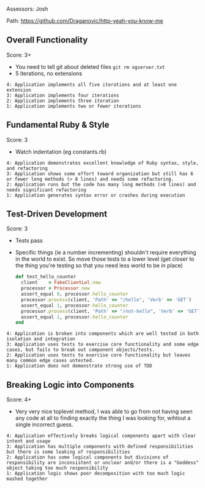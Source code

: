 Assessors: Josh

Path: https://github.com/Draganovic/http-yeah-you-know-me


## Overall Functionality

Score: 3+

* You need to tell git about deleted files `git rm ogserver.txt`
* 5 iterations, no extensions

```
4: Application implements all five iterations and at least one extension
3: Application implements four iterations
2: Application implements three iteration
1: Application implements two or fewer iterations
```

## Fundamental Ruby & Style

Score: 3

* Watch indentation (eg constants.rb)

```
4: Application demonstrates excellent knowledge of Ruby syntax, style, and refactoring
3: Application shows some effort toward organization but still has 6 or fewer long methods (> 8 lines) and needs some refactoring.
2: Application runs but the code has many long methods (>8 lines) and needs significant refactoring
1: Application generates syntax error or crashes during execution
```

## Test-Driven Development

Score: 3

* Tests pass
* Specific things (ie a number incrementing)
  shouldn't require everything in the world to exist.
  So move those tests to a lower level
  (get closer to the thing you're testing so that you need less world to be in place)

  ```ruby
  def test_hello_counter
    client    = FakeClientLol.new
    processor = Processor.new
    assert_equal 0, processor.hello_counter
    processor.process(client, 'Path' => "/hello", 'Verb' => 'GET')
    assert_equal 1, processor.hello_counter
    processor.process(client, 'Path' => "/not-hello", 'Verb' => 'GET')
    assert_equal 1, processor.hello_counter
  end
  ```

```
4: Application is broken into components which are well tested in both isolation and integration
3: Application uses tests to exercise core functionality and some edge cases, but fails to break out component objects/tests.
2: Application uses tests to exercise core functionality but leaves many common edge cases untested.
1: Application does not demonstrate strong use of TDD
```

## Breaking Logic into Components

Score: 4+

* Very very nice toplevel method, I was able to go from not having seen any code at all
  to finding exactly the thing I was looking for, wihtout a single incorrect guess.

```
4: Application effectively breaks logical components apart with clear intent and usage
3: Application has multiple components with defined responsibilities but there is some leaking of responsibilities
2: Application has some logical components but divisions of responsibility are inconsistent or unclear and/or there is a "Goddess" object taking too much responsibility
1: Application logic shows poor decomposition with too much logic mashed together
```

